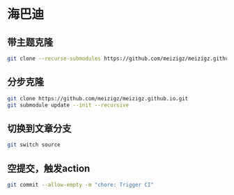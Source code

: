 # 海巴迪

## 带主题克隆

```sh
git clone --recurse-submodules https://github.com/meizigz/meizigz.github.io.git
```

## 分步克隆

```sh
git clone https://github.com/meizigz/meizigz.github.io.git
git submodule update --init --recursive
```

## 切换到文章分支

```sh
git switch source
```

## 空提交，触发action

```sh
git commit --allow-empty -m "chore: Trigger CI"
```
